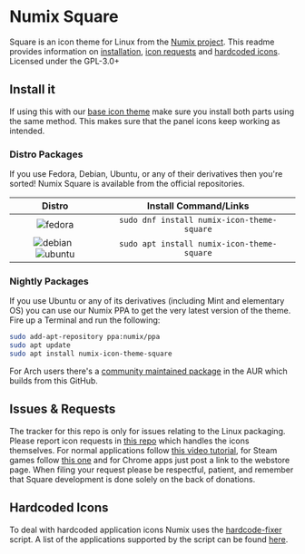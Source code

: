 # Numix Square
Square is an icon theme for Linux from the [Numix project](http://numixproject.org). This readme provides information on [installation](https://github.com/numixproject/numix-icon-theme-square/#installation), [icon requests](https://github.com/numixproject/numix-icon-theme-square/#icon-requests) and [hardcoded icons](https://github.com/numixproject/numix-icon-theme-square/#hardcoded-icons). Licensed under the GPL-3.0+

## Install it
If using this with our [base icon theme](https://github.com/numixproject/numix-icon-theme) make sure you install both parts using the same method. This makes sure that the panel icons keep working as intended.

### Distro Packages
If you use Fedora, Debian, Ubuntu, or any of their derivatives then you're sorted! Numix Square is available from the official repositories.

|Distro|Install Command/Links|
|:----:|:----:|
|![fedora][fedora]|`sudo dnf install numix-icon-theme-square`|
|![debian][debian] &nbsp;![ubuntu][ubuntu]|`sudo apt install numix-icon-theme-square`|

### Nightly Packages
If you use Ubuntu or any of its derivatives (including Mint and elementary OS) you can use our Numix PPA to get the very latest version of the theme. Fire up a Terminal and run the following:

```bash
sudo add-apt-repository ppa:numix/ppa
sudo apt update
sudo apt install numix-icon-theme-square
```

For Arch users there's a [community maintained package](https://aur.archlinux.org/packages/numix-icon-theme-square-git/) in the AUR which builds from this GitHub.

## Issues & Requests
The tracker for this repo is only for issues relating to the Linux packaging. Please report icon requests in [this repo](https://github.com/numixproject/numix-core/issues) which handles the icons themselves.
For normal applications follow [this video tutorial](https://plus.google.com/+NumixprojectOrg/posts/DkRmhFZuWez), for Steam games follow [this one](https://www.youtube.com/watch?v=BuUy4CzCoXc) and for Chrome apps just post a link to the webstore page. When filing your request please be respectful, patient, and remember that Square development is done solely on the back of donations.

## Hardcoded Icons
To deal with hardcoded application icons Numix uses the [hardcode-fixer](https://github.com/Foggalong/hardcode-fixer) script. A list of the applications supported by the script can be found [here](https://github.com/Foggalong/hardcode-fixer/wiki/App-Support).

[antergos]: https://antergos.com/distro-logos/logo-square26x26.png "antergos"
[arch]: https://antergos.com/distro-logos/archlogo26x26.png "arch"
[fedora]: https://antergos.com/distro-logos/fedora-logo.png "fedora"
[openSUSE]: https://antergos.com/distro-logos/Geeko-button-bling7.png "openSUSE"
[ubuntu]: https://antergos.com/distro-logos/ubuntu_orange_hex.png "ubuntu"
[debian]: https://antergos.com/distro-logos/openlogo-nd-25.png "debian"
